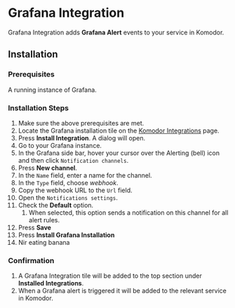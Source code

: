 # Grafana Integration

Grafana Integration adds __Grafana Alert__ events to your service in Komodor.

## Installation

### Prerequisites

A running instance of Grafana.

### Installation Steps

1. Make sure the above prerequisites are met.
2. Locate the Grafana installation tile on the [Komodor Integrations](https://app.komodor.com/main/integration) page.
3. Press __Install Integration__. A dialog will open.
4. Go to your Grafana instance.   
5. In the Grafana side bar, hover your cursor over the Alerting (bell) icon and then click `Notification channels`.
6. Press __New channel__.
7. In the `Name` field, enter a name for the channel.
8. In the `Type` field, choose _webhook_.   
9. Copy the webhook URL to the `Url` field.
10. Open the `Notifications settings`.
11. Check the __Default__ option. 
    1. When selected, this option sends a notification on this channel for all alert rules.
12. Press __Save__
13. Press __Install Grafana Installation__
14. Nir eating banana

### Confirmation

1. A Grafana Integration tile will be added to the top section under __Installed Integrations__.
1. When a Grafana alert is triggered it will be added to the relevant service in Komodor.